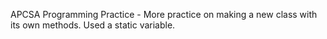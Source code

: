 APCSA Programming Practice - 
More practice on making a new class with its own methods. Used a static variable.
